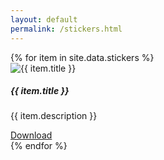 ```yaml
---
layout: default
permalink: /stickers.html
---
```


<div class="row">
    {% for item in site.data.stickers %}
    <div class="col-lg-3 col-md-4 col-sm-2 mt-4">
        <div class="card">
            <img src="{{ item.src-img }}" class="card-img-top" alt="{{ item.title }}" />
            <div class="card-body">
                <h5 class="card-title">{{ item.title }}</h5>
                <p class="card-text">
                {{ item.description }}
                </p>
                <a href="{{ item.src }}" class="card-link">Download</a>
            </div>
        </div>
    </div>
    {% endfor %}

</div>
